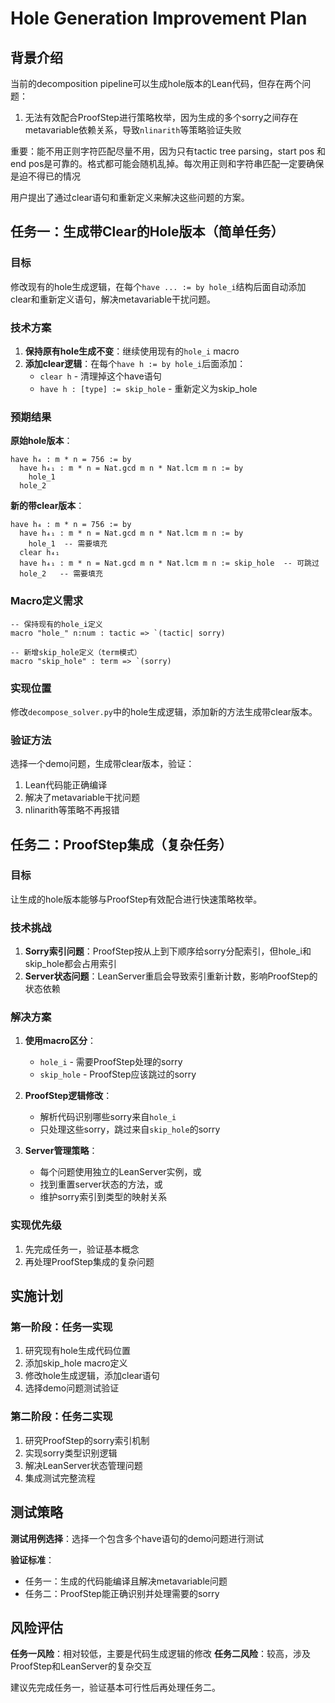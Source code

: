 # Hole Generation Improvement Plan

## 背景介绍

当前的decomposition pipeline可以生成hole版本的Lean代码，但存在两个问题：
1. 无法有效配合ProofStep进行策略枚举，因为生成的多个sorry之间存在metavariable依赖关系，导致`nlinarith`等策略验证失败

重要：能不用正则字符匹配尽量不用，因为只有tactic tree parsing，start pos 和end pos是可靠的。格式都可能会随机乱掉。每次用正则和字符串匹配一定要确保是迫不得已的情况

用户提出了通过clear语句和重新定义来解决这些问题的方案。

## 任务一：生成带Clear的Hole版本（简单任务）

### 目标
修改现有的hole生成逻辑，在每个`have ... := by hole_i`结构后面自动添加clear和重新定义语句，解决metavariable干扰问题。

### 技术方案
1. **保持原有hole生成不变**：继续使用现有的`hole_i` macro
2. **添加clear逻辑**：在每个`have h := by hole_i`后面添加：
   - `clear h` - 清理掉这个have语句
   - `have h : [type] := skip_hole` - 重新定义为skip_hole

### 预期结果
**原始hole版本**：
```lean
have h₄ : m * n = 756 := by
  have h₄₁ : m * n = Nat.gcd m n * Nat.lcm m n := by
    hole_1
  hole_2
```

**新的带clear版本**：
```lean  
have h₄ : m * n = 756 := by
  have h₄₁ : m * n = Nat.gcd m n * Nat.lcm m n := by
    hole_1  -- 需要填充
  clear h₄₁
  have h₄₁ : m * n = Nat.gcd m n * Nat.lcm m n := skip_hole  -- 可跳过
  hole_2   -- 需要填充
```

### Macro定义需求
```lean
-- 保持现有的hole_i定义
macro "hole_" n:num : tactic => `(tactic| sorry)

-- 新增skip_hole定义（term模式）
macro "skip_hole" : term => `(sorry)
```

### 实现位置
修改`decompose_solver.py`中的hole生成逻辑，添加新的方法生成带clear版本。

### 验证方法
选择一个demo问题，生成带clear版本，验证：
1. Lean代码能正确编译
2. 解决了metavariable干扰问题
3. nlinarith等策略不再报错

## 任务二：ProofStep集成（复杂任务）

### 目标
让生成的hole版本能够与ProofStep有效配合进行快速策略枚举。

### 技术挑战
1. **Sorry索引问题**：ProofStep按从上到下顺序给sorry分配索引，但hole_i和skip_hole都会占用索引
2. **Server状态问题**：LeanServer重启会导致索引重新计数，影响ProofStep的状态依赖

### 解决方案
1. **使用macro区分**：
   - `hole_i` - 需要ProofStep处理的sorry
   - `skip_hole` - ProofStep应该跳过的sorry
   
2. **ProofStep逻辑修改**：
   - 解析代码识别哪些sorry来自`hole_i`
   - 只处理这些sorry，跳过来自`skip_hole`的sorry
   
3. **Server管理策略**：
   - 每个问题使用独立的LeanServer实例，或
   - 找到重置server状态的方法，或  
   - 维护sorry索引到类型的映射关系

### 实现优先级
1. 先完成任务一，验证基本概念
2. 再处理ProofStep集成的复杂问题

## 实施计划

### 第一阶段：任务一实现
1. 研究现有hole生成代码位置
2. 添加skip_hole macro定义
3. 修改hole生成逻辑，添加clear语句
4. 选择demo问题测试验证

### 第二阶段：任务二实现  
1. 研究ProofStep的sorry索引机制
2. 实现sorry类型识别逻辑
3. 解决LeanServer状态管理问题
4. 集成测试完整流程

## 测试策略

**测试用例选择**：选择一个包含多个have语句的demo问题进行测试

**验证标准**：
- 任务一：生成的代码能编译且解决metavariable问题
- 任务二：ProofStep能正确识别并处理需要的sorry

## 风险评估

**任务一风险**：相对较低，主要是代码生成逻辑的修改
**任务二风险**：较高，涉及ProofStep和LeanServer的复杂交互

建议先完成任务一，验证基本可行性后再处理任务二。